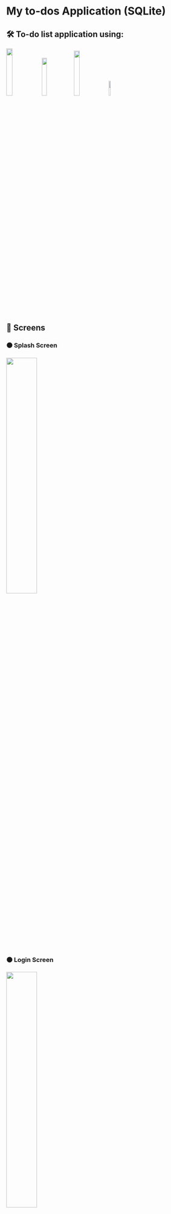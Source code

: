 # My to-dos Application (SQLite)

<h2> 🛠️ To-do list application using:</h2>
<p float="left">
<img src="https://camo.githubusercontent.com/7a1eac05435009e58e5a990d7319fbb0e76d2f528fc3899d0ffc21636a09ee13/68747470733a2f2f696d672e736869656c64732e696f2f62616467652f72656163745f6e61746976652d2532333230323332612e7376673f7374796c653d666f722d7468652d6261646765266c6f676f3d7265616374266c6f676f436f6c6f723d253233363144414642" width="17.9%"/>
<img src="https://camo.githubusercontent.com/aeddc848275a1ffce386dc81c04541654ca07b2c43bbb8ad251085c962672aea/68747470733a2f2f696d672e736869656c64732e696f2f62616467652f6a6176617363726970742d2532333332333333302e7376673f7374796c653d666f722d7468652d6261646765266c6f676f3d6a617661736372697074266c6f676f436f6c6f723d253233463744463145" width="16%"/>
<img src="https://camo.githubusercontent.com/ec8056bddf659d21de39b358d9786e56731cd767117e091348411666a5e7eee6/68747470733a2f2f696d672e736869656c64732e696f2f62616467652f7461696c77696e646373732d2532333338423241432e7376673f7374796c653d666f722d7468652d6261646765266c6f676f3d7461696c77696e642d637373266c6f676f436f6c6f723d7768697465" width="17.5%"/>
<img src="https://camo.githubusercontent.com/fd232c52265a587ee5408f80de8736329ae914ca10caa506e4133cb0c5286a10/68747470733a2f2f696d672e736869656c64732e696f2f62616467652f7961726e2d2532333243384542422e7376673f7374796c653d666f722d7468652d6261646765266c6f676f3d7961726e266c6f676f436f6c6f723d7768697465" width="10%"/>
</p>

<h2> 📱 Screens</h2>

### ⚫ Splash Screen
<img src="https://user-images.githubusercontent.com/93594492/196633046-79c824cc-c266-40e3-b0ee-0e914c64c885.png" width="40%"/>

### ⚫ Login Screen
<img src="https://user-images.githubusercontent.com/93594492/196633057-bde0e403-f68d-4be5-95ab-17c129755ac2.png" width="40%"/>

### ⚫ Home Screen
<img src="https://user-images.githubusercontent.com/93594492/196857749-2cfa6b92-a293-4205-9894-4ddc5ba26c19.png" width="40%"/>

### ⚫ Details Screen
<img src="https://user-images.githubusercontent.com/93594492/196633112-d4f00b38-d685-4362-8e8b-0af417ea0633.png" width="40%"/>
